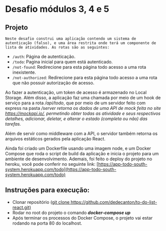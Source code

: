 # Desafio módulos 3, 4 e 5

## **Projeto**

    Neste desafio construi uma aplicação contendo um sistema de autenticação (falso), e uma área restrita onde terá um componente de lista de atividades. As rotas são as seguintes: 

- `/auth`: Página de autenticação.
- `/todo`: Pagina inicial para quem está autenticado.
- `/not-found`: Redirecione para esta página todo acesso a uma rota inexistente.
- `/not-authorized`: Redirecione para esta página todo acesso a uma rota que não possuir autorização de acesso.

Ao fazer a autenticação, um token de acesso é armazenado no Local Storage. Além disso, a aplicação faz uma chamada por meio de um hook de serviço para a rota */api/todo*, que por meio de um servidor feito com express na pasta */server retorna os dados de uma API de mock feita no site https://mockapi.io/, permetindo obter todas as atividade e seus respectivos detalhes, adicionar, deletar, e alterar o estado (completa ou não) das tarefas.*

Além de servir como middleware com a API, o servidor também retorna os arquivos estáticos gerados pela aplicação React.

Ainda foi criado um Dockerfile usando uma imagem node, e um Docker Compose que roda o script de build da aplicação e inicia o projeto para um ambiente de desenvolvimento. Ademais, foi feito o deploy do projeto no heroku, você pode conferir no seguinte link:  [https://app-todo-south-system.herokuapp.com/todo](https://app-todo-south-system.herokuapp.com/todo)

## **Instruções para execução:**

- Clonar repositório ([git clone https://github.com/dedecanton/to-do-list-react.git)](https://github.com/dedecanton/to-do-list-react.git)
- Rodar no root do projeto o comando ***docker-compose up***
- Após terminar os processos do Docker Compose, o projeto vai estar rodando na porta 80 do localhost.